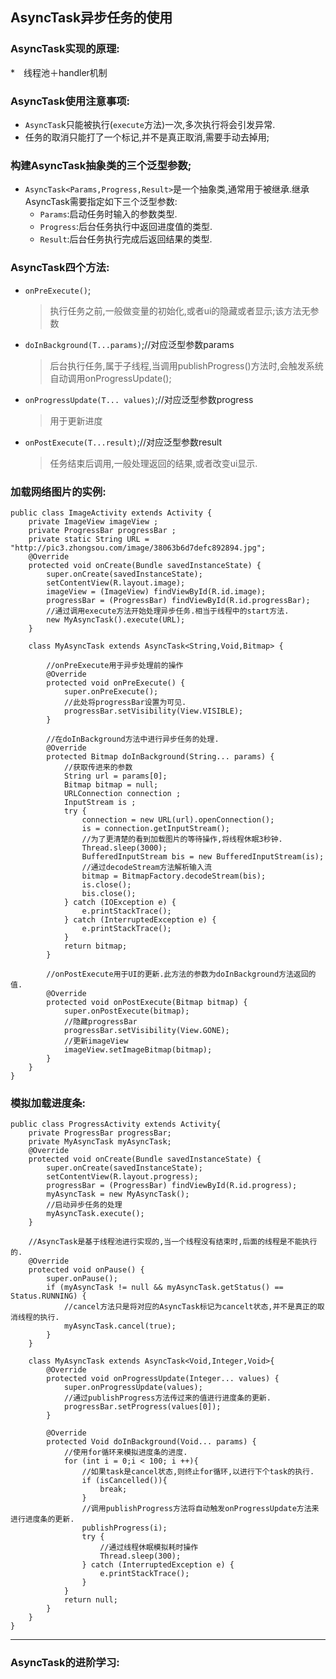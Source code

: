 ## AsyncTask异步任务的使用
### AsyncTask实现的原理:
*　线程池＋handler机制

### AsyncTask使用注意事项:
* `AsyncTas`k只能被执行(`execute`方法)一次,多次执行将会引发异常.
* 任务的取消只能打了一个标记,并不是真正取消,需要手动去掉用;

### 构建AsyncTask抽象类的三个泛型参数;
* `AsyncTask<Params,Progress,Result>`是一个抽象类,通常用于被继承.继承AsyncTask需要指定如下三个泛型参数:
	* `Params`:启动任务时输入的参数类型.
	* `Progress`:后台任务执行中返回进度值的类型.
	* `Result`:后台任务执行完成后返回结果的类型.
### AsyncTask四个方法:
* `onPreExecute()`;
 	> 执行任务之前,一般做变量的初始化,或者ui的隐藏或者显示;该方法无参数
* `doInBackground(T...params)`;//对应泛型参数params
	> 后台执行任务,属于子线程,当调用publishProgress()方法时,会触发系统自动调用onProgressUpdate();
* `onProgressUpdate(T... values)`;//对应泛型参数progress
	> 用于更新进度
* `onPostExecute(T...result)`;//对应泛型参数result
	> 任务结束后调用,一般处理返回的结果,或者改变ui显示.

### 加载网络图片的实例:
	
		
	public class ImageActivity extends Activity {
	    private ImageView imageView ;
	    private ProgressBar progressBar ;
	    private static String URL = "http://pic3.zhongsou.com/image/38063b6d7defc892894.jpg";
	    @Override
	    protected void onCreate(Bundle savedInstanceState) {
	        super.onCreate(savedInstanceState);
	        setContentView(R.layout.image);
	        imageView = (ImageView) findViewById(R.id.image);
	        progressBar = (ProgressBar) findViewById(R.id.progressBar);
	        //通过调用execute方法开始处理异步任务.相当于线程中的start方法.
	        new MyAsyncTask().execute(URL);
	    }
	
	    class MyAsyncTask extends AsyncTask<String,Void,Bitmap> {
	
	        //onPreExecute用于异步处理前的操作
	        @Override
	        protected void onPreExecute() {
	            super.onPreExecute();
	            //此处将progressBar设置为可见.
	            progressBar.setVisibility(View.VISIBLE);
	        }
	
	        //在doInBackground方法中进行异步任务的处理.
	        @Override
	        protected Bitmap doInBackground(String... params) {
	            //获取传进来的参数
	            String url = params[0];
	            Bitmap bitmap = null;
	            URLConnection connection ;
	            InputStream is ;
	            try {
	                connection = new URL(url).openConnection();
	                is = connection.getInputStream();
	                //为了更清楚的看到加载图片的等待操作,将线程休眠3秒钟.
	                Thread.sleep(3000);
	                BufferedInputStream bis = new BufferedInputStream(is);
	                //通过decodeStream方法解析输入流
	                bitmap = BitmapFactory.decodeStream(bis);
	                is.close();
	                bis.close();
	            } catch (IOException e) {
	                e.printStackTrace();
	            } catch (InterruptedException e) {
	                e.printStackTrace();
	            }
	            return bitmap;
	        }
	
	        //onPostExecute用于UI的更新.此方法的参数为doInBackground方法返回的值.
	        @Override
	        protected void onPostExecute(Bitmap bitmap) {
	            super.onPostExecute(bitmap);
	            //隐藏progressBar
	            progressBar.setVisibility(View.GONE);
	            //更新imageView
	            imageView.setImageBitmap(bitmap);
	        }
	   	}
	}

### 模拟加载进度条:

	public class ProgressActivity extends Activity{
	    private ProgressBar progressBar;
	    private MyAsyncTask myAsyncTask;
	    @Override
	    protected void onCreate(Bundle savedInstanceState) {
	        super.onCreate(savedInstanceState);
	        setContentView(R.layout.progress);
	        progressBar = (ProgressBar) findViewById(R.id.progress);
	        myAsyncTask = new MyAsyncTask();
	        //启动异步任务的处理
	        myAsyncTask.execute();
	    }
	
	    //AsyncTask是基于线程池进行实现的,当一个线程没有结束时,后面的线程是不能执行的.
	    @Override
	    protected void onPause() {
	        super.onPause();
	        if (myAsyncTask != null && myAsyncTask.getStatus() == Status.RUNNING) {
	            //cancel方法只是将对应的AsyncTask标记为cancelt状态,并不是真正的取消线程的执行.
	            myAsyncTask.cancel(true);
	        }
	    }
	
	    class MyAsyncTask extends AsyncTask<Void,Integer,Void>{
	        @Override
	        protected void onProgressUpdate(Integer... values) {
	            super.onProgressUpdate(values);
	            //通过publishProgress方法传过来的值进行进度条的更新.
	            progressBar.setProgress(values[0]);
	        }
	
	        @Override
	        protected Void doInBackground(Void... params) {
	            //使用for循环来模拟进度条的进度.
	            for (int i = 0;i < 100; i ++){
	                //如果task是cancel状态,则终止for循环,以进行下个task的执行.
	                if (isCancelled()){
	                    break;
	                }
	                //调用publishProgress方法将自动触发onProgressUpdate方法来进行进度条的更新.
	                publishProgress(i);
	                try {
	                    //通过线程休眠模拟耗时操作
	                    Thread.sleep(300);
	                } catch (InterruptedException e) {
	                    e.printStackTrace();
	                }
	            }
	            return null;
	        }
	    }
	}

------------------------------------------------------------------------

### AsyncTask的进阶学习:
